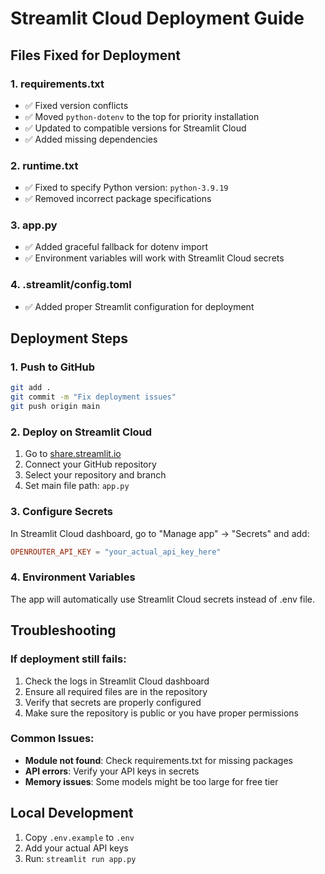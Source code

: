# Streamlit Cloud Deployment Guide

## Files Fixed for Deployment

### 1. requirements.txt
- ✅ Fixed version conflicts
- ✅ Moved `python-dotenv` to the top for priority installation
- ✅ Updated to compatible versions for Streamlit Cloud
- ✅ Added missing dependencies

### 2. runtime.txt
- ✅ Fixed to specify Python version: `python-3.9.19`
- ✅ Removed incorrect package specifications

### 3. app.py
- ✅ Added graceful fallback for dotenv import
- ✅ Environment variables will work with Streamlit Cloud secrets

### 4. .streamlit/config.toml
- ✅ Added proper Streamlit configuration for deployment

## Deployment Steps

### 1. Push to GitHub
```bash
git add .
git commit -m "Fix deployment issues"
git push origin main
```

### 2. Deploy on Streamlit Cloud
1. Go to [share.streamlit.io](https://share.streamlit.io)
2. Connect your GitHub repository
3. Select your repository and branch
4. Set main file path: `app.py`

### 3. Configure Secrets
In Streamlit Cloud dashboard, go to "Manage app" → "Secrets" and add:

```toml
OPENROUTER_API_KEY = "your_actual_api_key_here"
```

### 4. Environment Variables
The app will automatically use Streamlit Cloud secrets instead of .env file.

## Troubleshooting

### If deployment still fails:
1. Check the logs in Streamlit Cloud dashboard
2. Ensure all required files are in the repository
3. Verify that secrets are properly configured
4. Make sure the repository is public or you have proper permissions

### Common Issues:
- **Module not found**: Check requirements.txt for missing packages
- **API errors**: Verify your API keys in secrets
- **Memory issues**: Some models might be too large for free tier

## Local Development
1. Copy `.env.example` to `.env`
2. Add your actual API keys
3. Run: `streamlit run app.py`